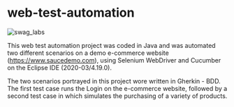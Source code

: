 # web-test-automation
![swag_labs](https://user-images.githubusercontent.com/68201899/130711255-7264d6fc-4e04-4892-9d79-37e2c231aaf4.png)

This web test automation project was coded in Java and was automated two different scenarios on a demo e-commerce website (https://www.saucedemo.com), using Selenium WebDriver and Cucumber on the Eclipse IDE (2020-03/4.19.0).

The two scenarios portrayed in this project wore written in Gherkin - BDD. The first test case runs the Login on the e-commerce website, followed by a second test case in which simulates the purchasing of a variety of products.
